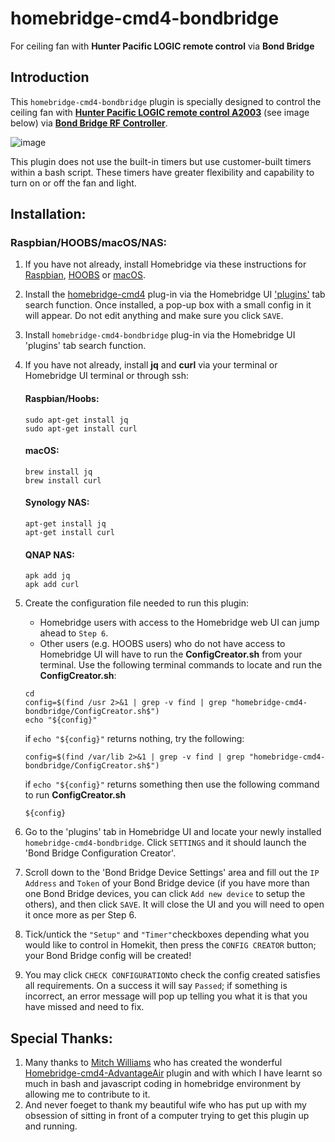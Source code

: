 # homebridge-cmd4-bondbridge
For ceiling fan with **Hunter Pacific LOGIC remote control** via **Bond Bridge**

## Introduction
This `homebridge-cmd4-bondbridge` plugin is specially designed to control the ceiling fan with **[Hunter Pacific LOGIC remote control A2003](https://www.hunterpacificinternational.com/remotes)** (see image below) via **[Bond Bridge RF Controller](https://bondhome.io/product/bond-bridge/)**.

![image](https://user-images.githubusercontent.com/96530237/224465046-3ee8211e-c92c-4c8f-9119-77256fd9e0e9.png)

This plugin does not use the built-in timers but use customer-built timers within a bash script. These timers have greater flexibility and capability to turn on or off the fan and light.

## Installation:
### Raspbian/HOOBS/macOS/NAS:
1. If you have not already, install Homebridge via these instructions for [Raspbian](https://github.com/homebridge/homebridge/wiki/Install-Homebridge-on-Raspbian), [HOOBS](https://support.hoobs.org/docs) or [macOS](https://github.com/homebridge/homebridge/wiki/Install-Homebridge-on-macOS).
2. Install the [homebridge-cmd4](https://github.com/ztalbot2000/homebridge-cmd4) plug-in via the Homebridge UI ['plugins'](https://github.com/oznu/homebridge-config-ui-x#plugin-screen) tab search function. Once installed, a pop-up box with a small config in it will appear. Do not edit anything and make sure you click `SAVE`.
3. Install `homebridge-cmd4-bondbridge` plug-in via the Homebridge UI 'plugins' tab search function.
4. If you have not already, install  <B>jq</B> and <B>curl</B> via your terminal or Homebridge UI terminal or through ssh: 


     #### Raspbian/Hoobs:
     ```shell
     sudo apt-get install jq
     sudo apt-get install curl
     ```
     #### macOS:
     ```shell
     brew install jq
     brew install curl
     ```
     #### Synology NAS:

     ```shell
     apt-get install jq
     apt-get install curl
     ```
     #### QNAP NAS:

     ```shell
     apk add jq
     apk add curl
     ```

5. Create the configuration file needed to run this plugin:
     * Homebridge users with access to the Homebridge web UI can jump ahead to `Step 6`.
     * Other users (e.g. HOOBS users) who do not have access to  Homebridge UI will have to run the **ConfigCreator.sh** from your terminal.  Use the following terminal commands to locate and run the **ConfigCreator.sh**:
     ```shell
     cd
     config=$(find /usr 2>&1 | grep -v find | grep "homebridge-cmd4-bondbridge/ConfigCreator.sh$")
     echo "${config}"
     ``` 
     if `echo "${config}"` returns nothing, try the following:
     ```shell
     config=$(find /var/lib 2>&1 | grep -v find | grep "homebridge-cmd4-bondbridge/ConfigCreator.sh$")
     ``` 
     if `echo "${config}"` returns something then use the following command to run **ConfigCreator.sh**
     ```shell
     ${config}
     ``` 


6. Go to the 'plugins' tab in Homebridge UI and locate your newly installed `homebridge-cmd4-bondbridge`. Click `SETTINGS` and it should launch the 'Bond Bridge Configuration Creator'.

7. Scroll down to the 'Bond Bridge Device Settings' area and fill out the `IP Address` and `Token` of your Bond Bridge device (if you have more than one Bond Bridge devices, you can click `Add new device` to setup the others), and then click `SAVE`. It will close the UI and you will need to open it once more as per Step 6.
10. Tick/untick the `"Setup"` and `"Timer"`checkboxes depending what you would like to control in Homekit, then press the `CONFIG CREATOR` button; your Bond Bridge config will be created!
11. You may click `CHECK CONFIGURATION`to check the config created satisfies all requirements. On a success it will say `Passed`; if something is incorrect, an error message will pop up telling you what it is that you have missed and need to fix.

## Special Thanks:
1. Many thanks to [Mitch Williams](https://github.com/mitch7391) who has created the wonderful [Homebridge-cmd4-AdvantageAir](https://github.com/mitch7391/homebridge-cmd4-AdvantageAir) plugin and with which I have learnt so much in  bash and javascript coding in homebridge environment by allowing me to contribute to it.  
2. And never foeget to thank my beautiful wife who has put up with my obsession of sitting in front of a computer trying to get this plugin up and running.
